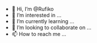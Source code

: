 - 👋 Hi, I’m @Rufiko
- 👀 I’m interested in ...
- 🌱 I’m currently learning ...
- 💞️ I’m looking to collaborate on ...
- 📫 How to reach me ...

<!---
Rufiko/Rufiko is a ✨ special ✨ repository because its `README.md` (this file) appears on your GitHub profile.
You can click the Preview link to take a look at your changes.
--->
